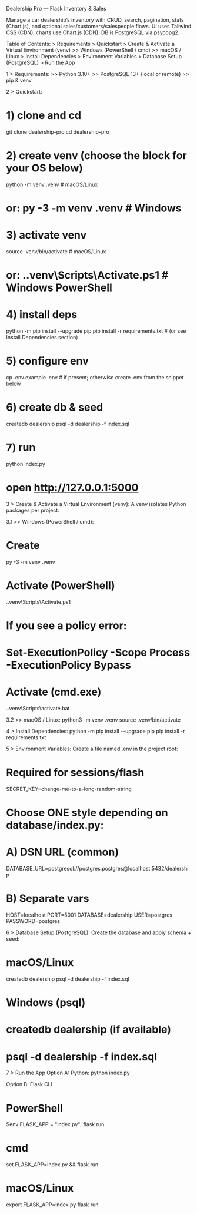 Dealership Pro — Flask Inventory & Sales

Manage a car dealership’s inventory with CRUD, search, pagination, stats (Chart.js), and optional sales/customers/salespeople flows.
UI uses Tailwind CSS (CDN), charts use Chart.js (CDN). DB is PostgreSQL via psycopg2.

Table of Contents:
    > Requirements
    > Quickstart
    > Create & Activate a Virtual Environment (venv)
        >> Windows (PowerShell / cmd)
        >> macOS / Linux
    > Install Dependencies
    > Environment Variables
    > Database Setup (PostgreSQL)
    > Run the App

1 > Requirements:
    >> Python 3.10+
    >> PostgreSQL 13+ (local or remote)
    >> pip & venv


2 > Quickstart:
# 1) clone and cd
git clone <your-repo-url> dealership-pro
cd dealership-pro

# 2) create venv (choose the block for your OS below)
python -m venv .venv        # macOS/Linux
# or: py -3 -m venv .venv   # Windows

# 3) activate venv
source .venv/bin/activate   # macOS/Linux
# or: .\.venv\Scripts\Activate.ps1  # Windows PowerShell

# 4) install deps
python -m pip install --upgrade pip
pip install -r requirements.txt  # (or see Install Dependencies section)

# 5) configure env
cp .env.example .env  # if present; otherwise create .env from the snippet below

# 6) create db & seed
createdb dealership
psql -d dealership -f index.sql

# 7) run
python index.py
# open http://127.0.0.1:5000


3 > Create & Activate a Virtual Environment (venv):
A venv isolates Python packages per project.

3.1 >> Windows (PowerShell / cmd):
# Create
py -3 -m venv .venv

# Activate (PowerShell)
.\.venv\Scripts\Activate.ps1
# If you see a policy error:
# Set-ExecutionPolicy -Scope Process -ExecutionPolicy Bypass

# Activate (cmd.exe)
.\.venv\Scripts\activate.bat


3.2 >> macOS / Linux:
python3 -m venv .venv
source .venv/bin/activate


4 > Install Dependencies:
python -m pip install --upgrade pip
pip install -r requirements.txt


5 > Environment Variables:
Create a file named .env in the project root:
# Required for sessions/flash
SECRET_KEY=change-me-to-a-long-random-string

# Choose ONE style depending on database/index.py:

# A) DSN URL (common)
DATABASE_URL=postgresql://postgres:postgres@localhost:5432/dealership

# B) Separate vars
HOST=localhost
PORT=5001
DATABASE=dealership
USER=postgres
PASSWORD=postgres


6 > Database Setup (PostgreSQL):
Create the database and apply schema + seed:
# macOS/Linux
createdb dealership
psql -d dealership -f index.sql

# Windows (psql)
# createdb dealership (if available)
# psql -d dealership -f index.sql


7 > Run the App
Option A: Python: python index.py

Option B: Flask CLI
# PowerShell
$env:FLASK_APP = "index.py"; flask run
# cmd
set FLASK_APP=index.py && flask run
# macOS/Linux
export FLASK_APP=index.py
flask run